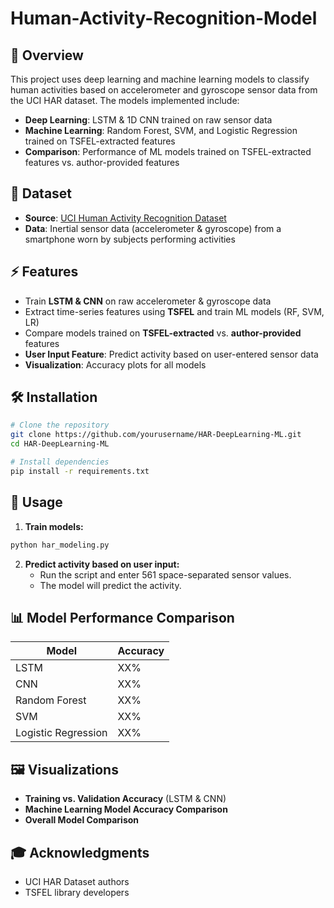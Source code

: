 # Human-Activity-Recognition-Model


## 📌 Overview
This project uses deep learning and machine learning models to classify human activities based on accelerometer and gyroscope sensor data from the UCI HAR dataset. The models implemented include:

- **Deep Learning**: LSTM & 1D CNN trained on raw sensor data
- **Machine Learning**: Random Forest, SVM, and Logistic Regression trained on TSFEL-extracted features
- **Comparison**: Performance of ML models trained on TSFEL-extracted features vs. author-provided features

## 📂 Dataset
- **Source**: [UCI Human Activity Recognition Dataset](https://archive.ics.uci.edu/ml/datasets/Human+Activity+Recognition+Using+Smartphones)
- **Data**: Inertial sensor data (accelerometer & gyroscope) from a smartphone worn by subjects performing activities

## ⚡ Features
- Train **LSTM & CNN** on raw accelerometer & gyroscope data
- Extract time-series features using **TSFEL** and train ML models (RF, SVM, LR)
- Compare models trained on **TSFEL-extracted** vs. **author-provided** features
- **User Input Feature**: Predict activity based on user-entered sensor data
- **Visualization**: Accuracy plots for all models

## 🛠 Installation
```bash
# Clone the repository
git clone https://github.com/yourusername/HAR-DeepLearning-ML.git
cd HAR-DeepLearning-ML

# Install dependencies
pip install -r requirements.txt
```

## 🚀 Usage
1. **Train models:**
```bash
python har_modeling.py
```
2. **Predict activity based on user input:**
   - Run the script and enter 561 space-separated sensor values.
   - The model will predict the activity.

## 📊 Model Performance Comparison
| Model              | Accuracy |
|-------------------|----------|
| LSTM              | XX%      |
| CNN               | XX%      |
| Random Forest     | XX%      |
| SVM               | XX%      |
| Logistic Regression | XX%      |

## 🖼️ Visualizations
- **Training vs. Validation Accuracy** (LSTM & CNN)
- **Machine Learning Model Accuracy Comparison**
- **Overall Model Comparison**

## 🎓 Acknowledgments
- UCI HAR Dataset authors
- TSFEL library developers


